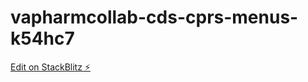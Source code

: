 # vapharmcollab-cds-cprs-menus-k54hc7

[Edit on StackBlitz ⚡️](https://stackblitz.com/edit/vapharmcollab-cds-cprs-menus-k54hc7)